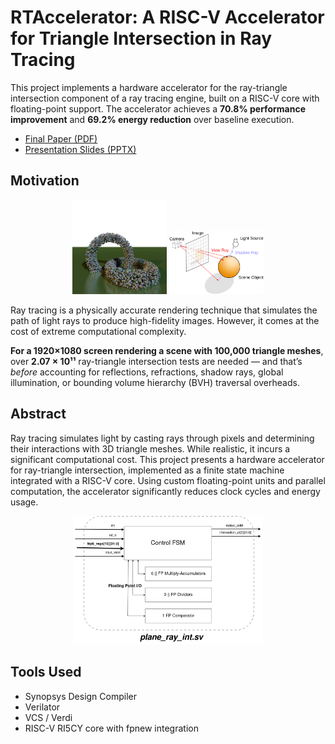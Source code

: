 # RTAccelerator: A RISC-V Accelerator for Triangle Intersection in Ray Tracing

This project implements a hardware accelerator for the ray-triangle intersection component of a ray tracing engine, built on a RISC-V core with floating-point support. The accelerator achieves a **70.8% performance improvement** and **69.2% energy reduction** over baseline execution.
- [Final Paper (PDF)](./RV5_RT_Accelerator.pdf)
- [Presentation Slides (PPTX)](./A%20Ray-Tracing%20Accelerator%20for%20Ray-Triangle%20Intersections.pptx.pptx)

## Motivation

<div align="center">
  <img src="title.png" width="30%" alt="Ray tracing diagram"/>
  <img src="diagram.png" width="30%" alt="Ray-traced rendering output"/>
</div>

Ray tracing is a physically accurate rendering technique that simulates the path of light rays to produce high-fidelity images. However, it comes at the cost of extreme computational complexity.

**For a 1920×1080 screen rendering a scene with 100,000 triangle meshes**, over **2.07 × 10¹¹** ray-triangle intersection tests are needed — and that’s *before* accounting for reflections, refractions, shadow rays, global illumination, or bounding volume hierarchy (BVH) traversal overheads.

## Abstract

Ray tracing simulates light by casting rays through pixels and determining their interactions with 3D triangle meshes. While realistic, it incurs a significant computational cost. This project presents a hardware accelerator for ray-triangle intersection, implemented as a finite state machine integrated with a RISC-V core. Using custom floating-point units and parallel computation, the accelerator significantly reduces clock cycles and energy usage.

<div align="center">
  <img src="blockdiagram.png" width="60%" alt="RTAccelerator block diagram"/>
</div>



## Tools Used

- Synopsys Design Compiler
- Verilator
- VCS / Verdi
- RISC-V RI5CY core with fpnew integration
